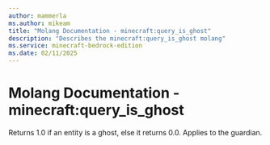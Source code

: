```yaml
---
author: mammerla
ms.author: mikeam
title: "Molang Documentation - minecraft:query_is_ghost"
description: "Describes the minecraft:query_is_ghost molang"
ms.service: minecraft-bedrock-edition
ms.date: 02/11/2025 
---
```


# Molang Documentation - minecraft:query_is_ghost

Returns 1.0 if an entity is a ghost, else it returns 0.0. Applies to the guardian.
